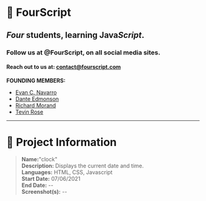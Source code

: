 # :yellow_heart: FourScript
## *Four* students, learning Java*Script*.
### Follow us at @FourScript, on all social media sites.
#### Reach out to us at: contact@fourscript.com  

**FOUNDING MEMBERS:**
- [Evan C. Navarro](https://www.linkedin.com/in/evancnavarro/)
- [Dante Edmonson](https://www.linkedin.com/in/dante-edmonson-38823518a/)
- [Richard Morand](https://www.linkedin.com/in/richard-m-7a5235208/)
- [Tevin Rose](https://www.linkedin.com/in/tevinrose/)

<hr>

# :speech_balloon: Project Information
> **Name:**"clock"  
> **Description:** Displays the current date and time.  
> **Languages:** HTML, CSS, Javascript  
> **Start Date:** 07/06/2021  
> **End Date:** --  
> **Screenshot(s):** --  
